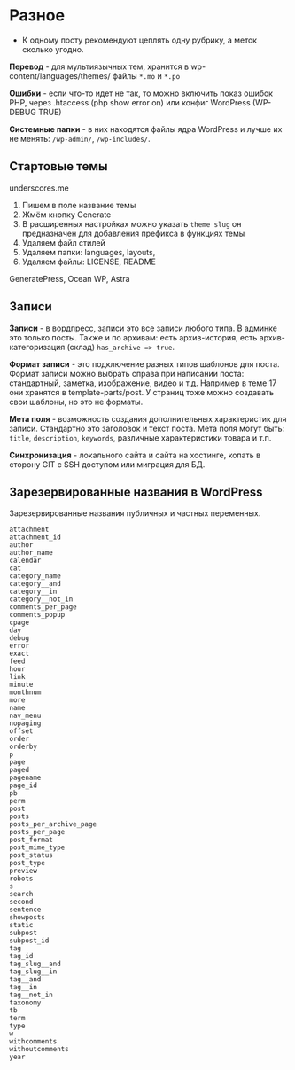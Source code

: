 # Разное
* К одному посту рекомендуют цеплять одну рубрику, а меток сколько угодно.

**Перевод** - для мультиязычных тем, хранится в wp-content/languages/themes/ файлы `*.mo` и `*.po`

**Ошибки** - если что-то идет не так, то можно включить показ ошибок PHP, через .htaccess (php show error on) или конфиг WordPress (WP-DEBUG TRUE)

**Системные папки** - в них находятся файлы ядра WordPress и лучше их не менять: `/wp-admin/`, `/wp-includes/`.

## Стартовые темы
underscores.me
1. Пишем в поле название темы
2. Жмём кнопку Generate
3. В расширенных настройках можно указать `theme slug` он предназначен для добавления префикса в функциях темы
4. Удаляем файл стилей
5. Удаляем папки: languages, layouts,
6. Удаляем файлы: LICENSE, README

GeneratePress, Ocean WP, Astra

## Записи
**Записи** - в вордпресс, записи это все записи любого типа. В админке это только посты. Также и по архивам: есть архив-история, есть архив-категоризация (склад) `has_archive => true`.

**Формат записи** - это подключение разных типов шаблонов для поста. Формат записи можно выбрать справа при написании поста: стандартный, заметка, изображение, видео и т.д. Например в теме 17 они хранятся в template-parts/post. У страниц тоже можно создавать свои шаблоны, но это не форматы.

**Мета поля** - возможность создания дополнительных характеристик для записи. Стандартно это заголовок и текст поста. Мета поля могут быть: `title`, `description`, `keywords`, различные характеристики товара и т.п.

**Синхронизация** - локального сайта и сайта на хостинге, копать в сторону GIT с SSH доступом или миграция для БД.

## Зарезервированные названия в WordPress
Зарезервированные названия публичных и частных переменных.

    attachment
    attachment_id
    author
    author_name
    calendar
    cat
    category_name
    category__and
    category__in
    category__not_in
    comments_per_page
    comments_popup
    cpage
    day
    debug
    error
    exact
    feed
    hour
    link
    minute
    monthnum
    more
    name
    nav_menu
    nopaging
    offset
    order
    orderby
    p
    page
    paged
    pagename
    page_id
    pb
    perm
    post
    posts
    posts_per_archive_page
    posts_per_page
    post_format
    post_mime_type
    post_status
    post_type
    preview
    robots
    s
    search
    second
    sentence
    showposts
    static
    subpost
    subpost_id
    tag
    tag_id
    tag_slug__and
    tag_slug__in
    tag__and
    tag__in
    tag__not_in
    taxonomy
    tb
    term
    type
    w
    withcomments
    withoutcomments
    year
